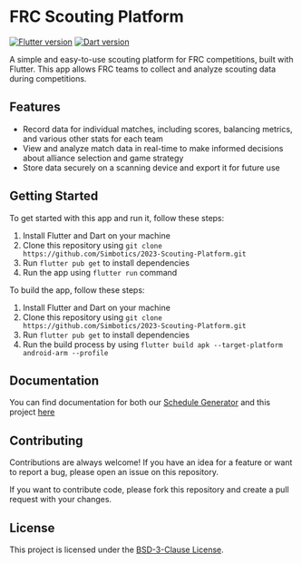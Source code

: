 # FRC Scouting Platform

[![Flutter version](https://img.shields.io/badge/Flutter-v3.3.8-blue)](https://flutter.dev/docs/development/tools/sdk/releases)
[![Dart version](https://img.shields.io/badge/Dart-v2.18.4-blue)](https://dart.dev/)

A simple and easy-to-use scouting platform for FRC competitions, built with Flutter. This app allows FRC teams to collect and analyze scouting data during competitions.

## Features

- Record data for individual matches, including scores, balancing metrics, and various other stats for each team
- View and analyze match data in real-time to make informed decisions about alliance selection and game strategy
- Store data securely on a scanning device and export it for future use

## Getting Started

To get started with this app and run it, follow these steps:

1. Install Flutter and Dart on your machine
2. Clone this repository using `git clone https://github.com/Simbotics/2023-Scouting-Platform.git`
3. Run `flutter pub get` to install dependencies
4. Run the app using `flutter run` command

To build the app, follow these steps:

1. Install Flutter and Dart on your machine
2. Clone this repository using `git clone https://github.com/Simbotics/2023-Scouting-Platform.git`
3. Run `flutter pub get` to install dependencies
4. Run the build process by using `flutter build apk --target-platform android-arm --profile`

## Documentation

You can find documentation for both our [Schedule Generator](https://github.com/Simbotics/Scouting-Platform-Schedule-Generator) and this project [here](https://scouting-platform.ian-tapply.me/en/latest/)

## Contributing

Contributions are always welcome! If you have an idea for a feature or want to report a bug, please open an issue on this repository.

If you want to contribute code, please fork this repository and create a pull request with your changes.

## License

This project is licensed under the [BSD-3-Clause License](https://github.com/Simbotics/2023-Scouting-Platform/blob/master/LICENSE).

